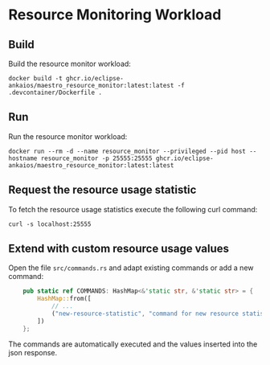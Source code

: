 # Resource Monitoring Workload

## Build

Build the resource monitor workload:

```shell
docker build -t ghcr.io/eclipse-ankaios/maestro_resource_monitor:latest:latest -f .devcontainer/Dockerfile .
```

## Run

Run the resource monitor workload:

```shell
docker run --rm -d --name resource_monitor --privileged --pid host --hostname resource_monitor -p 25555:25555 ghcr.io/eclipse-ankaios/maestro_resource_monitor:latest:latest
```

## Request the resource usage statistic

To fetch the resource usage statistics execute the following curl command:

```shell
curl -s localhost:25555
```

## Extend with custom resource usage values

Open the file `src/commands.rs` and adapt existing commands or add a new command:

```rust
    pub static ref COMMANDS: HashMap<&'static str, &'static str> = {
        HashMap::from([
            // ...
            ("new-resource-statistic", "command for new resource statistic value")
        ])
    };
```

The commands are automatically executed and the values inserted into the json response.
